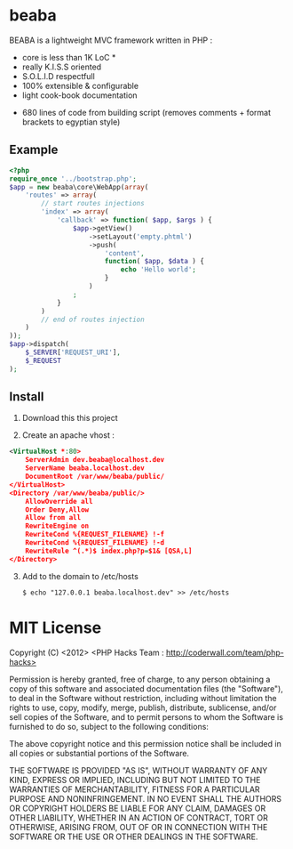 # beaba


BEABA is a lightweight MVC framework written in PHP :

- core is less than 1K LoC *
- really K.I.S.S oriented
- S.O.L.I.D respectfull  
- 100% extensible & configurable
- light cook-book documentation

* 680 lines of code from building script (removes comments + format brackets to egyptian style)

## Example

```php
<?php
require_once '../bootstrap.php'; 
$app = new beaba\core\WebApp(array(
    'routes' => array(
        // start routes injections
        'index' => array(
            'callback' => function( $app, $args ) {
                $app->getView()
                    ->setLayout('empty.phtml')
                    ->push(
                        'content',
                        function( $app, $data ) {
                            echo 'Hello world';
                        }
                    )
                ;    
            }
        )
        // end of routes injection
    )
));
$app->dispatch(
	$_SERVER['REQUEST_URI'],
	$_REQUEST
);
```

## Install

1. Download this this project

2. Create an apache vhost :
```xml
<VirtualHost *:80>
    ServerAdmin dev.beaba@localhost.dev
    ServerName beaba.localhost.dev
    DocumentRoot /var/www/beaba/public/
</VirtualHost>
<Directory /var/www/beaba/public/>
    AllowOverride all
    Order Deny,Allow
    Allow from all  
    RewriteEngine on
    RewriteCond %{REQUEST_FILENAME} !-f
    RewriteCond %{REQUEST_FILENAME} !-d
    RewriteRule ^(.*)$ index.php?p=$1& [QSA,L]         
</Directory>
```

3. Add to the domain to /etc/hosts

    `$ echo "127.0.0.1 beaba.localhost.dev" >> /etc/hosts`

# MIT License

Copyright (C) <2012> <PHP Hacks Team : http://coderwall.com/team/php-hacks>

Permission is hereby granted, free of charge, to any person obtaining a copy of 
this software and associated documentation files (the "Software"), to deal in 
the Software without restriction, including without limitation the rights to 
use, copy, modify, merge, publish, distribute, sublicense, and/or sell copies of
 the Software, and to permit persons to whom the Software is furnished to do so, 
subject to the following conditions:

The above copyright notice and this permission notice shall be included in all 
copies or substantial portions of the Software.

THE SOFTWARE IS PROVIDED "AS IS", WITHOUT WARRANTY OF ANY KIND, EXPRESS OR 
IMPLIED, INCLUDING BUT NOT LIMITED TO THE WARRANTIES OF MERCHANTABILITY, FITNESS 
FOR A PARTICULAR PURPOSE AND NONINFRINGEMENT. IN NO EVENT SHALL THE AUTHORS OR 
COPYRIGHT HOLDERS BE LIABLE FOR ANY CLAIM, DAMAGES OR OTHER LIABILITY, WHETHER 
IN AN ACTION OF CONTRACT, TORT OR OTHERWISE, ARISING FROM, OUT OF OR IN 
CONNECTION WITH THE SOFTWARE OR THE USE OR OTHER DEALINGS IN THE SOFTWARE.